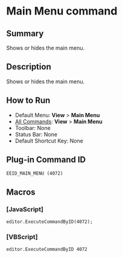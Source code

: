 # Main Menu command

## Summary

Shows or hides the main menu.

## Description

Shows or hides the main menu.

## How to Run

- Default Menu: **View** \> **Main Menu**
- [All Commands](../tools/all_commands): **View** >
**Main Menu**
- Toolbar: None
- Status Bar: None
- Default Shortcut Key: None

## Plug-in Command ID

```
EEID_MAIN_MENU (4072)```

## Macros

### \[JavaScript\]

```
editor.ExecuteCommandByID(4072);
```

### \[VBScript\]

```
editor.ExecuteCommandByID 4072
```

